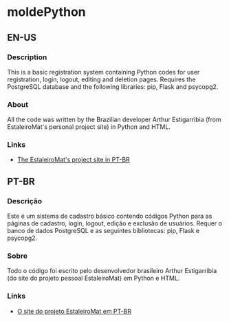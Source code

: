 # moldePython
## EN-US
### Description
This is a basic registration system containing Python codes for user registration, login, logout, editing and deletion pages. Requires the PostgreSQL database and the following libraries: pip, Flask and psycopg2.

### About
All the code was written by the Brazilian developer Arthur Estigarribia (from EstaleiroMat's personal project site) in Python and HTML.

### Links
* [The EstaleiroMat's project site in PT-BR](http://estaleiromat.com)

## PT-BR
### Descrição
Este é um sistema de cadastro básico contendo códigos Python para as páginas de cadastro, login, logout, edição e exclusão de usuários. Requer o banco de dados PostgreSQL e as seguintes bibliotecas: pip, Flask e psycopg2.

### Sobre
Todo o código foi escrito pelo desenvolvedor brasileiro Arthur Estigarribia (do site do projeto pessoal EstaleiroMat) em Python e HTML.

### Links
* [O site do projeto EstaleiroMat em PT-BR](http://estaleiromat.com)
